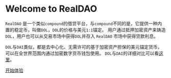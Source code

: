 # Welcome to RealDAO

`RealDAO` 是一个类似`compound`的借贷平台，与`compound`不同的是，它提供一种内置的稳定币，叫做`DOL`，`DOL`的价格与美元`1:1`锚定。
用户通过抵押加密资产来铸造`DOL`，用户也可以从交易市场中获得`DOL`并存入 `RealDAO` 市场中获得贷款利息。

`DOL`与`DAI`类似，都是去中心化、无需许可的基于加密资产担保的美元锚定货币，可以在全世界范围内通过加密数字货币钱包使用。
`DOL`与`DAI`的详细对比可以看[这里](./protocol/introduction)。

[开始体验](https://app.realdao.finance)
